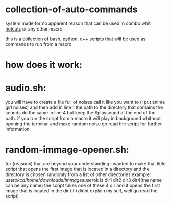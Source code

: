 # collection-of-auto-commands
system made for no apparent reason that can be used in combo whit [hotcuts](https://github.com/MatMasIt/hotcuts/) or any other macro 

this is a collection of bash, python, c++ scripts that will be used as commands to run from a macro

# how does it work:

# audio.sh:
you will have to create a file full of noises call it like you want to (i put anime girl noises) and then add in line 1 the path to the directory that contains the sounds do the same in line 4 but keep the $playsound at the end of the path.
if you run the script from a macro it will play in background whithout opening the terminal and make random noise
go read the script for further information

# random-immage-opener.sh:
for (reasons) that are beyond your understanding i wanted to make that little script that opens the first image that is located in a directory and the directory is chosen randomly from a list of other directories
example: 
user$ok cd /home/downloads/immages
user$ok ls
dir1 dir2 dir3 dir4(the name can be any name)
the script takes one of these 4 dir and it opens the first image that is located in the dir 
(if i didnt explain my self, well go read the script)
